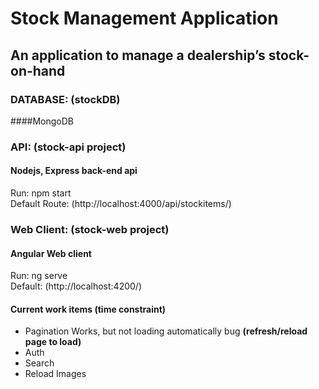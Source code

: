 # Stock Management Application

## An application to manage a dealership’s stock-on-hand

### DATABASE: (stockDB)
####MongoDB

### API: (stock-api project)
#### Nodejs, Express back-end api
Run: npm start  
Default Route: (http://localhost:4000/api/stockitems/)  

### Web Client: (stock-web project)
#### Angular Web client
Run: ng serve  
Default: (http://localhost:4200/)  

#### Current work items (time constraint)
- Pagination Works, but not loading automatically bug **(refresh/reload page to load)**
- Auth  
- Search  
- Reload Images  

